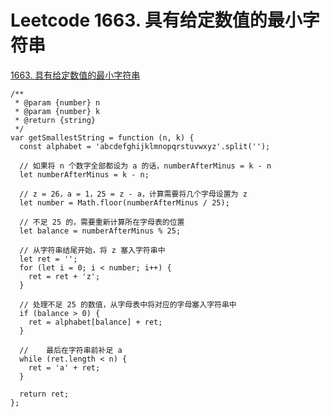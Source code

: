 # Leetcode 1663. 具有给定数值的最小字符串


[1663. 具有给定数值的最小字符串](https://leetcode-cn.com/problems/smallest-string-with-a-given-numeric-value/)


```
/**
 * @param {number} n
 * @param {number} k
 * @return {string}
 */
var getSmallestString = function (n, k) {
  const alphabet = 'abcdefghijklmnopqrstuvwxyz'.split('');

  // 如果将 n 个数字全部都设为 a 的话，numberAfterMinus = k - n
  let numberAfterMinus = k - n;
  
  // z = 26，a = 1，25 = z - a，计算需要将几个字母设置为 z
  let number = Math.floor(numberAfterMinus / 25);

  // 不足 25 的，需要重新计算所在字母表的位置
  let balance = numberAfterMinus % 25;

  // 从字符串结尾开始，将 z 塞入字符串中
  let ret = '';
  for (let i = 0; i < number; i++) {
    ret = ret + 'z';
  }

  // 处理不足 25 的数值，从字母表中将对应的字母塞入字符串中
  if (balance > 0) {
    ret = alphabet[balance] + ret;
  }

  //	最后在字符串前补足 a
  while (ret.length < n) {
    ret = 'a' + ret;
  }

  return ret;
};
```